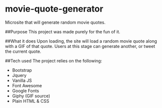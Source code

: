 # movie-quote-generator
Microsite that will generate random movie quotes.

##Purpose
This project was made purely for the fun of it.

##What it does
Upon loading, the site will load a random movie quote along with a GIF of that quote. Users at this stage can generate another, or tweet the current quote.

##Tech used
The project relies on the following:
* Bootstrap
* Jquery
* Vanilla JS
* Font Awesome
* Google Fonts
* Giphy (GIF source)
* Plain HTML & CSS
